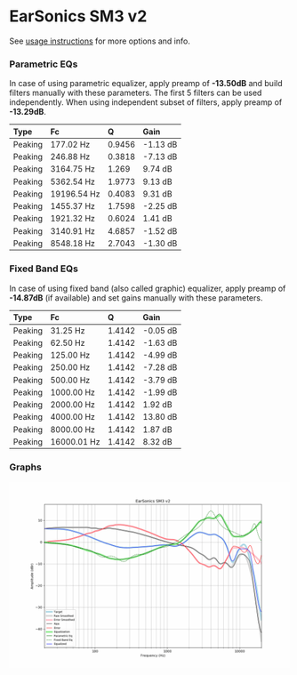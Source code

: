# EarSonics SM3 v2
See [usage instructions](https://github.com/jaakkopasanen/AutoEq#usage) for more options and info.

### Parametric EQs
In case of using parametric equalizer, apply preamp of **-13.50dB** and build filters manually
with these parameters. The first 5 filters can be used independently.
When using independent subset of filters, apply preamp of **-13.29dB**.

| Type    | Fc          |      Q | Gain     |
|:--------|:------------|:-------|:---------|
| Peaking | 177.02 Hz   | 0.9456 | -1.13 dB |
| Peaking | 246.88 Hz   | 0.3818 | -7.13 dB |
| Peaking | 3164.75 Hz  | 1.269  | 9.74 dB  |
| Peaking | 5362.54 Hz  | 1.9773 | 9.13 dB  |
| Peaking | 19196.54 Hz | 0.4083 | 9.31 dB  |
| Peaking | 1455.37 Hz  | 1.7598 | -2.25 dB |
| Peaking | 1921.32 Hz  | 0.6024 | 1.41 dB  |
| Peaking | 3140.91 Hz  | 4.6857 | -1.52 dB |
| Peaking | 8548.18 Hz  | 2.7043 | -1.30 dB |

### Fixed Band EQs
In case of using fixed band (also called graphic) equalizer, apply preamp of **-14.87dB**
(if available) and set gains manually with these parameters.

| Type    | Fc          |      Q | Gain     |
|:--------|:------------|:-------|:---------|
| Peaking | 31.25 Hz    | 1.4142 | -0.05 dB |
| Peaking | 62.50 Hz    | 1.4142 | -1.63 dB |
| Peaking | 125.00 Hz   | 1.4142 | -4.99 dB |
| Peaking | 250.00 Hz   | 1.4142 | -7.28 dB |
| Peaking | 500.00 Hz   | 1.4142 | -3.79 dB |
| Peaking | 1000.00 Hz  | 1.4142 | -1.99 dB |
| Peaking | 2000.00 Hz  | 1.4142 | 1.92 dB  |
| Peaking | 4000.00 Hz  | 1.4142 | 13.80 dB |
| Peaking | 8000.00 Hz  | 1.4142 | 1.87 dB  |
| Peaking | 16000.01 Hz | 1.4142 | 8.32 dB  |

### Graphs
![](./EarSonics%20SM3%20v2.png)